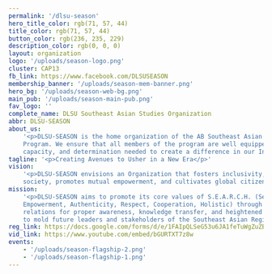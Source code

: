 ```yaml
---
permalink: '/dlsu-season'
hero_title_color: rgb(71, 57, 44)
title_color: rgb(71, 57, 44)
button_color: rgb(236, 235, 229)
description_color: rgb(0, 0, 0)
layout: organization
logo: '/uploads/season-logo.png'
cluster: CAP13
fb_link: https://www.facebook.com/DLSUSEASON
membership_banner: '/uploads/season-mem-banner.png'
hero_bg: '/uploads/season-web-bg.png'
main_pub: '/uploads/season-main-pub.png'
fav_logo: ''
complete_name: DLSU Southeast Asian Studies Organization
abbr: DLSU-SEASON
about_us:
    '<p>DLSU-SEASON is the home organization of the AB Southeast Asian Studies
    Program. We ensure that all members of the program are well equipped with the knowledge,
    capacity, and determination needed to create a difference in our International Region.</p>'
tagline: '<p>Creating Avenues to Usher in a New Era</p>'
vision:
    '<p>DLSU-SEASON envisions an Organization that fosters inclusivity, a peaceful
    society, promotes mutual empowerment, and cultivates global citizenship for all.</p>'
mission:
    '<p>DLSU-SEASON aims to promote its core values of S.E.A.R.C.H. (Service,
    Empowerment, Authenticity, Respect, Cooperation, Holistic) through fostering community
    relations for proper awareness, knowledge transfer, and heightened student involvement
    to mold future leaders and stakeholders of the Southeast Asian Region.</p>'
reg_link: https://docs.google.com/forms/d/e/1FAIpQLSeG53u6JA1feTuWgZuZBFOzCADwr0LEt-mQHMy-muMH2j_qKw/viewform
vid_link: https://www.youtube.com/embed/bGURTXT7z8w
events:
    - '/uploads/season-flagship-2.png'
    - '/uploads/season-flagship-1.png'
---
```


